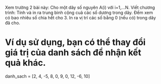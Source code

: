 Xem trường 2 bài này:
Cho một dãy số nguyên A(i) với i=1,...N. Viết chương trình:
Tính và in ra trung bình cộng cuả các số dương trong dãy.
Đếm xem có bao nhiêu số chia hết cho 3.
In ra vị trí các số bằng 0 (nếu có) trong dãy đã cho.
# Ví dụ sử dụng, bạn có thể thay đổi giá trị của danh sách để nhận kết quả khác.
danh_sach = [2, 4, -5, 8, 0, 9, 0, 12, -6, 10]